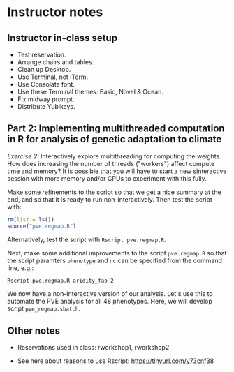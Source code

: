 # Instructor notes

## Instructor in-class setup

+ Test reservation.
+ Arrange chairs and tables.
+ Clean up Desktop.
+ Use Terminal, not iTerm.
+ Use Consolata font.
+ Use these Terminal themes: Basic, Novel & Ocean.
+ Fix midway prompt.
+ Distribute Yubikeys.

## Part 2: Implementing multithreaded computation in R for analysis of genetic adaptation to climate

*Exercise 2:* Interactively explore multithreading for computing the
weights. How does increasing the number of threads ("workers") affect
compute time and memory? It is possible that you will have to start a
new sinteractive session with more memory and/or CPUs to experiment
with this fully.

Make some refinements to the script so that we get a nice summary at
the end, and so that it is ready to run non-interactively. Then test
the script with:

```R
rm(list = ls())
source("pve.regmap.R")
```

Alternatively, test the script with `Rscript pve.regmap.R`.

Next, make some additional improvements to the script `pve.regmap.R`
so that the script paramters `phenotype` and `nc` can be specified
from the command line, e.g.:

```bash
Rscript pve.regmap.R aridity_fao 2
```

We now have a non-interactive version of our analysis. Let's use this
to automate the PVE analysis for all 48 phenotypes. Here, we will
develop script `pve_regmap.sbatch`.

## Other notes

+ Reservations used in class: rworkshop1, rworkshop2

+ See here about reasons to use Rscript:
  https://tinyurl.com/y73cnf38
